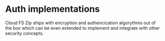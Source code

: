 # Auth implementations
Cloud FS Zip ships with encryption and authencication algorythms out of the box
which can be even extended to implement and integrate with other security concepts.